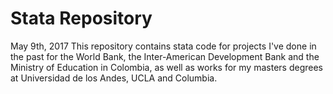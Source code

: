 # Stata Repository
May 9th, 2017
This repository contains stata code for projects I've done in the past for the World Bank, the Inter-American Development Bank and the Ministry of Education in Colombia, as well as works for my masters degrees at Universidad de los Andes, UCLA and Columbia.
